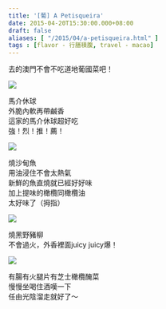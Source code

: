 ```yaml
---
title: '[葡] A Petisqueira'
date: 2015-04-20T15:30:00.000+08:00
draft: false
aliases: [ "/2015/04/a-petisqueira.html" ]
tags : [flavor - 行膳積腹, travel - macao]
---
```


去的澳門不會不吃道地葡國菜吧！  

[![](https://farm8.staticflickr.com/7689/16976843987_ac17a635f7_z.jpg)](https://farm8.staticflickr.com/7689/16976843987_ac17a635f7_z.jpg)

馬介休球  
外脆內軟再帶鹹香  
這家的馬介休球超好吃  
強！烈！推！薦！  

[![](https://farm8.staticflickr.com/7594/17183655411_e3d540a65b_z.jpg)](https://farm8.staticflickr.com/7594/17183655411_e3d540a65b_z.jpg)

燒沙甸魚  
用油浸住不會太熱氣  
新鮮的魚直燒就已經好好味  
加上提味的橄欖同橄欖油  
太好味了（拇指）  

[![](https://farm8.staticflickr.com/7675/16976844527_79b61cd5bc_z.jpg)](https://farm8.staticflickr.com/7675/16976844527_79b61cd5bc_z.jpg)

燒黑野豬柳  
不會過火，外香裡面juicy juicy爆！  

[![](https://farm9.staticflickr.com/8720/17183655831_e1694ebb43_z.jpg)](https://farm9.staticflickr.com/8720/17183655831_e1694ebb43_z.jpg)

有腸有火腿片有芝士橄欖醃菜  
慢慢坐喝住酒嘆一下  
任由光陰溜走就好了～